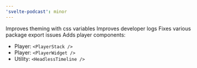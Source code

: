 ```yaml
---
'svelte-podcast': minor
---
```


Improves theming with css variables
Improves developer logs
Fixes various package export issues
Adds player components:

- Player: `<PlayerStack />`
- Player: `<PlayerWidget />`
- Utility: `<HeadlessTimeline />`
